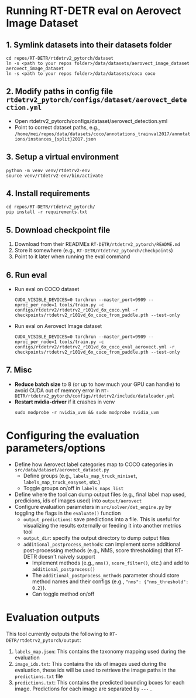 # Running RT-DETR eval on Aerovect Image Dataset

## 1. Symlink datasets into their datasets folder
```
cd repos/RT-DETR/rtdetrv2_pytorch/dataset
ln -s <path to your repos folder>/data/datasets/aerovect_image_dataset aerovect_image_dataset
ln -s <path to your repos folder>/data/datasets/coco coco
```

## 2. Modify paths in config file `rtdetrv2_pytorch/configs/dataset/aerovect_detection.yml`
- Open rtdetrv2_pytorch/configs/dataset/aerovect_detection.yml
- Point to correct dataset paths, e.g., `/home/mei/repos/data/datasets/coco/annotations_trainval2017/annotations/instances_{split}2017.json`

## 3. Setup a virtual environment
```
python -m venv venv/rtdetrv2-env
source venv/rtdetrv2-env/bin/activate
```

## 4. Install requirements
```
cd repos/RT-DETR/rtdetrv2_pytorch/
pip install -r requirements.txt
```

## 5. Download checkpoint file
1. Download from their READMEs `RT-DETR/rtdetrv2_pytorch/README.md`
2. Store it somewhere (e.g., `RT-DETR/rtdetrv2_pytorch/checkpoints`)
3. Point to it later when running the eval command

## 6. Run eval

- Run eval on COCO dataset
    ```
    CUDA_VISIBLE_DEVICES=0 torchrun --master_port=9909 --nproc_per_node=1 tools/train.py -c configs/rtdetrv2/rtdetrv2_r101vd_6x_coco.yml -r checkpoints/rtdetrv2_r101vd_6x_coco_from_paddle.pth --test-only
    ```
- Run eval on Aerovect Image dataset
    ```
    CUDA_VISIBLE_DEVICES=0 torchrun --master_port=9909 --nproc_per_node=1 tools/train.py -c configs/rtdetrv2/rtdetrv2_r101vd_6x_coco_eval_aerovect.yml -r checkpoints/rtdetrv2_r101vd_6x_coco_from_paddle.pth --test-only
    ```

## 7. Misc

- **Reduce batch size** to 8 (or up to how much your GPU can handle) to avoid CUDA out of memory error in `RT-DETR/rtdetrv2_pytorch/configs/rtdetrv2/include/dataloader.yml`
- **Restart nvidia-driver** if it crashes in venv
    ```
    sudo modprobe -r nvidia_uvm && sudo modprobe nvidia_uvm
    ```

# Configuring the evaluation parameters/options

- Define how Aerovect label categories map to COCO categories in `src/data/dataset/aerovect_dataset.py`
  - Define groups (e.g., `labels_map_truck_miniset`, `labels_map_truck_easyset`, etc.)
  - Toggle groups on/off in `labels_maps_list`
- Define where the tool can dump output files (e.g., final label map used, predicions, ids of images used) into `output/aerovect`
- Configure evaluation parameters in `src/solver/det_engine.py` by toggling the flags in the `evaluate()` function
  - `output_predictions`: save predictions into a file. This is useful for visualizing the results externally or feeding it into another metrics tool
  - `output_dir`: specify the output directory to dump output files
  - `additional_postprocess_methods`: can implement some additional post-processing methods (e.g., NMS, score thresholding) that RT-DETR doesn't naively support
    - Implement methods (e.g., `nms()`, `score_filter()`, etc.) and add to `additional_postprocess()`
    - The `additional_postprocess_methods` parameter should store method names and their configs (e.g., `"nms": {"nms_threshold": 0.2}`).
    - Can toggle method on/off

# Evaluation outputs

This tool currently outputs the following to `RT-DETR/rtdetrv2_pytorch/output`:
1. `labels_map.json`: This contains the taxonomy mapping used during the evaluation
1. `image_ids.txt`: This contains the ids of images used during the evaluation, these ids will be used to retrieve the image paths in the `predictions.txt` file
1. `predictions.txt`: This contains the predicted bounding boxes for each image. Predictions for each image are separated by `---` .

